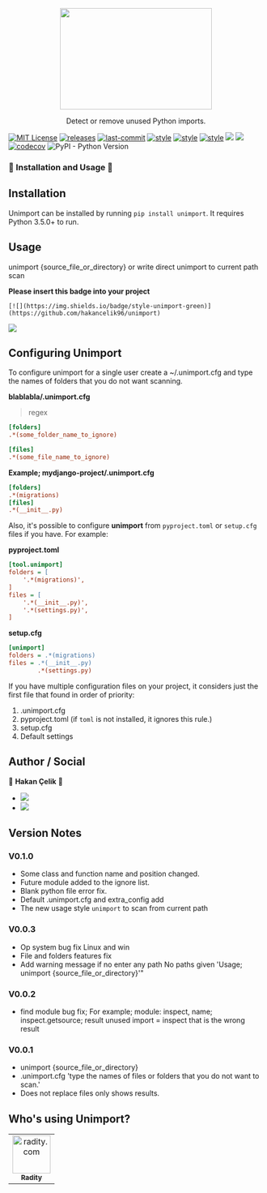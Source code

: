 <p align="center">
  <img src="https://raw.githubusercontent.com/hakancelik96/unimport/master/images/logo/Unimport.png" width="300" height="200">
  </p>
<p align="center">
  Detect or remove unused Python imports.
 </p>
 
[![MIT License](https://img.shields.io/github/license/hakancelik96/unimport.svg)](https://github.com/hakancelik96/unimport/blob/master/LICENSE) [![releases](https://img.shields.io/github/release/hakancelik96/unimport.svg)](https://github.com/hakancelik96/unimport/releases) [![last-commit](https://img.shields.io/github/last-commit/hakancelik96/unimport.svg)](https://github.com/hakancelik96/unimport/commits/master) [![style](https://img.shields.io/badge/style-black-black)](https://github.com/psf/black) [![style](https://img.shields.io/badge/style-isort-lightgrey)](https://github.com/timothycrosley/isort) [![style](https://img.shields.io/badge/style-unimport-green)](https://github.com/hakancelik96/unimport) [![](https://img.shields.io/github/contributors/hakancelik96/unimport)](https://github.com/hakancelik96/unimport/graphs/contributors) [![](https://pepy.tech/badge/unimport)](https://pepy.tech/badge/unimport) [![codecov](https://codecov.io/gh/hakancelik96/unimport/branch/master/graph/badge.svg)](https://codecov.io/gh/hakancelik96/unimport) ![PyPI - Python Version](https://img.shields.io/pypi/pyversions/unimport)

### 🚀 Installation and Usage 🚀
## Installation
Unimport can be installed by running `pip install unimport`. It requires Python 3.5.0+ to run.

## Usage

unimport {source_file_or_directory} or write direct unimport to current path scan


**Please insert this badge into your project**

`[![](https://img.shields.io/badge/style-unimport-green)](https://github.com/hakancelik96/unimport)`

[![](https://img.shields.io/badge/style-unimport-green)](https://github.com/hakancelik96/unimport)

## Configuring Unimport
To configure unimport for a single user create a ~/.unimport.cfg and type the names of folders that you do not want scanning.

**blablabla/.unimport.cfg**
> regex

```ini
[folders]
.*(some_folder_name_to_ignore)

[files]
.*(some_file_name_to_ignore)
```

**Example; mydjango-project/.unimport.cfg**

```ini
[folders]
.*(migrations)
[files]
.*(__init__.py)
```

Also, it's possible to configure **unimport** from `pyproject.toml` or `setup.cfg` files if you have. For example:

**pyproject.toml**

```ini
[tool.unimport]
folders = [
    '.*(migrations)',
]
files = [
    '.*(__init__.py)',
    '.*(settings.py)',
]
```

**setup.cfg**

```ini
[unimport]
folders = .*(migrations)
files = .*(__init__.py)
        .*(settings.py)
```

If you have multiple configuration files on your project, it considers just the first file that found in order of priority:

1.  .unimport.cfg
2.  pyproject.toml (if `toml` is not installed, it ignores this rule.)
3.  setup.cfg
4.  Default settings

## Author / Social

👤 **Hakan Çelik** 👤

- [![](https://img.shields.io/twitter/follow/hakancelik96?style=social)](https://twitter.com/hakancelik96)
- [![](https://img.shields.io/github/followers/hakancelik96?label=hakancelik96&style=social)](https://github.com/hakancelik96)


## Version Notes

### V0.1.0
- Some class and function name and position changed.
- Future module added to the ignore list.
- Blank python file error fix.
- Default .unimport.cfg and extra_config add
- The new usage style `unimport` to scan from current path

### V0.0.3
- Op system bug fix Linux and win
- File and folders features fix
- Add warning message if no enter any path No paths given 'Usage; unimport {source_file_or_directory}'"

### V0.0.2
- find module bug fix;
For example; module: inspect, name; inspect.getsource; result unused import = inspect that is the wrong result

### V0.0.1
- unimport {source_file_or_directory}
- .unimport.cfg 'type the names of files or folders that you do not want to scan.'
- Does not replace files only shows results.

## Who's using Unimport?
<table>
  <tr>
    <td align="center">
      <a href="https://radity.com/?ref=unimport">
        <img src="https://raw.githubusercontent.com/hakancelik96/unimport/master/images/clients/radity.jpg" width="75px;" alt="radity.com"/>
        <br/>
        <sub>
          <b>Radity</b>
        </sub>
      </a>
      <br/>
    </td>
  </tr>
</table>

